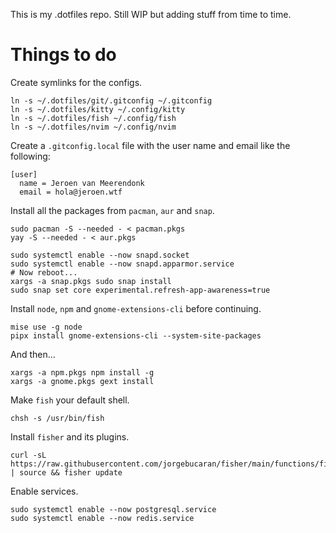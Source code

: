 This is my .dotfiles repo. Still WIP but adding stuff from time to time.

# Things to do

Create symlinks for the configs.

```
ln -s ~/.dotfiles/git/.gitconfig ~/.gitconfig
ln -s ~/.dotfiles/kitty ~/.config/kitty
ln -s ~/.dotfiles/fish ~/.config/fish
ln -s ~/.dotfiles/nvim ~/.config/nvim
```

Create a `.gitconfig.local` file with the user name and email like the following:

```
[user]
  name = Jeroen van Meerendonk
  email = hola@jeroen.wtf
```

Install all the packages from `pacman`, `aur` and `snap`.

```
sudo pacman -S --needed - < pacman.pkgs
yay -S --needed - < aur.pkgs

sudo systemctl enable --now snapd.socket
sudo systemctl enable --now snapd.apparmor.service
# Now reboot...
xargs -a snap.pkgs sudo snap install
sudo snap set core experimental.refresh-app-awareness=true
```

Install `node`, `npm` and `gnome-extensions-cli` before continuing.

```
mise use -g node
pipx install gnome-extensions-cli --system-site-packages
```

And then...

```
xargs -a npm.pkgs npm install -g
xargs -a gnome.pkgs gext install
```

Make `fish` your default shell.

```
chsh -s /usr/bin/fish
```

Install `fisher` and its plugins.

```
curl -sL https://raw.githubusercontent.com/jorgebucaran/fisher/main/functions/fisher.fish | source && fisher update
```

Enable services.

```
sudo systemctl enable --now postgresql.service
sudo systemctl enable --now redis.service
```
